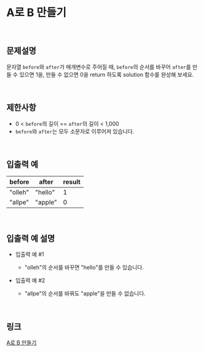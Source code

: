# A로 B 만들기

<br>

## 문제설명
문자열 `before`와 `after`가 매개변수로 주어질 때, `before`의 순서를 바꾸어 `after`를 만들 수 있으면 1을, 만들 수 없으면 0을 return 하도록 solution 함수를 완성해 보세요.

<br>

## 제한사항
- 0 < `before`의 길이 == `after`의 길이 < 1,000
- `before`와 `after`는 모두 소문자로 이루어져 있습니다.

<br>

## 입출력 예
| before | after | result |
|---|---|---|
| "olleh" | "hello" | 1 |
| "allpe" | "apple" | 0 |

<br>

## 입출력 예 설명
- 입출력 예 #1
    - "olleh"의 순서를 바꾸면 "hello"를 만들 수 있습니다.

- 입출력 예 #2
    - "allpe"의 순서를 바꿔도 "apple"을 만들 수 없습니다.

<br>

## 링크
[A로 B 만들기](https://school.programmers.co.kr/learn/courses/30/lessons/120886)
